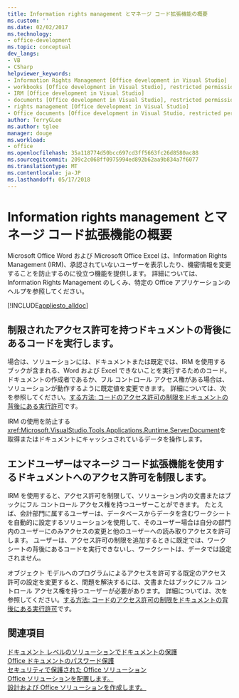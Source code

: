 ```yaml
---
title: Information rights management とマネージ コード拡張機能の概要
ms.custom: ''
ms.date: 02/02/2017
ms.technology:
- office-development
ms.topic: conceptual
dev_langs:
- VB
- CSharp
helpviewer_keywords:
- Information Rights Management [Office development in Visual Studio]
- workbooks [Office development in Visual Studio], restricted permissions
- IRM [Office development in Visual Studio]
- documents [Office development in Visual Studio], restricted permissions
- rights management [Office development in Visual Studio]
- Office documents [Office development in Visual Studio, restricted permissions
author: TerryGLee
ms.author: tglee
manager: douge
ms.workload:
- office
ms.openlocfilehash: 35a118774d50bcc697cd3ff5663fc26d8580ac88
ms.sourcegitcommit: 209c2c068ff0975994ed892b62aa9b834a7f6077
ms.translationtype: MT
ms.contentlocale: ja-JP
ms.lasthandoff: 05/17/2018
---
```

# <a name="information-rights-management-and-managed-code-extensions-overview"></a>Information rights management とマネージ コード拡張機能の概要
  Microsoft Office Word および Microsoft Office Excel は、Information Rights Management (IRM)、承認されていないユーザーを表示したり、機密情報を変更することを防止するのに役立つ機能を提供します。 詳細については、Information Rights Management のしくみ、特定の Office アプリケーションのヘルプを参照してください。  
  
 [!INCLUDE[appliesto_alldoc](../vsto/includes/appliesto-alldoc-md.md)]  
  
## <a name="run-code-behind-documents-with-restricted-permissions"></a>制限されたアクセス許可を持つドキュメントの背後にあるコードを実行します。  
 場合は、ソリューションには、ドキュメントまたは既定では、IRM を使用するブックが含まれる、Word および Excel できないことを実行するためのコード。 ドキュメントの作成者であるか、フル コントロール アクセス権がある場合は、ソリューションが動作するように既定値を変更できます。 詳細については、次を参照してください。[する方法: コードのアクセス許可の制限をドキュメントの背後にある実行許可](../vsto/how-to-permit-code-to-run-behind-documents-with-restricted-permissions.md)です。  
  
 IRM の使用を防止する<xref:Microsoft.VisualStudio.Tools.Applications.Runtime.ServerDocument>を取得またはドキュメントにキャッシュされているデータを操作します。  
  
## <a name="end-users-to-restrict-permissions-to-documents-that-use-managed-code-extensions"></a>エンドユーザーはマネージ コード拡張機能を使用するドキュメントへのアクセス許可を制限します。  
 IRM を使用すると、アクセス許可を制限して、ソリューション内の文書またはブックにフル コントロール アクセス権を持つユーザーことができます。 たとえば、会計部門に属するユーザーは、データベースからデータを含むワークシートを自動的に設定するソリューションを使用して、そのユーザー場合は自分の部門内のユーザーにのみアクセスの変更と他のユーザーへの読み取りアクセスを許可します。 ユーザーは、アクセス許可の制限を追加するときに既定では、ワークシートの背後にあるコードを実行できないし、ワークシートは、データでは設定されません。  
  
 オブジェクト モデルへのプログラムによるアクセスを許可する既定のアクセス許可の設定を変更すると、問題を解決するには、文書またはブックにフル コントロール アクセス権を持つユーザーが必要があります。 詳細については、次を参照してください。[する方法: コードのアクセス許可の制限をドキュメントの背後にある実行許可](../vsto/how-to-permit-code-to-run-behind-documents-with-restricted-permissions.md)です。  
  
## <a name="see-also"></a>関連項目  
 [ドキュメント レベルのソリューションでドキュメントの保護](../vsto/document-protection-in-document-level-solutions.md)   
 [Office ドキュメントのパスワード保護](../vsto/password-protection-on-office-documents.md)   
 [セキュリティで保護された Office ソリューション](../vsto/securing-office-solutions.md)   
 [Office ソリューションを配置します。](../vsto/deploying-an-office-solution.md)   
 [設計および Office ソリューションを作成します。](../vsto/designing-and-creating-office-solutions.md)  
  
  
